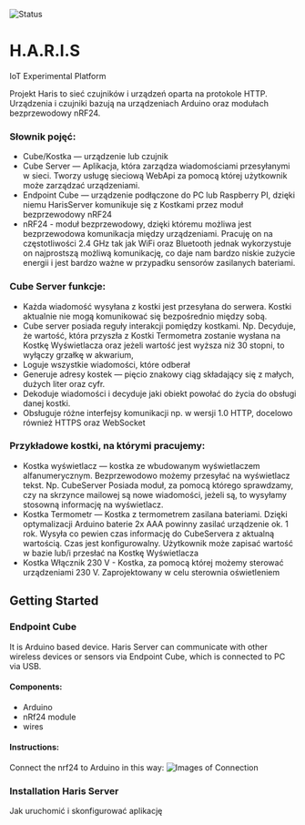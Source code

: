 ![Status](https://sebcza.visualstudio.com/_apis/public/build/definitions/46ac18f7-a64a-49e8-a7b3-baae13fd7f42/2/badge)
# H.A.R.I.S

IoT Experimental Platform

Projekt Haris to sieć czujników i urządzeń oparta na protokole HTTP. Urządzenia i czujniki bazują na urządzeniach Arduino oraz modułach bezprzewodowy nRF24.

### Słownik pojęć:

- Cube/Kostka — urządzenie lub czujnik 
- Cube Server — Aplikacja, która zarządza wiadomościami przesyłanymi w sieci. Tworzy usługę sieciową WebApi za pomocą której użytkownik może zarządzać urządzeniami. 
- Endpoint Cube — urządzenie podłączone do PC lub Raspberry PI, dzięki niemu HarisServer komunikuje się z Kostkami przez moduł bezprzewodowy nRF24 
- nRF24 - moduł bezprzewodowy, dzięki któremu możliwa jest bezprzewodowa komunikacja między urządzeniami. Pracuję on na częstotliwości 2.4 GHz tak jak WiFi oraz Bluetooth jednak wykorzystuje on najprostszą możliwą komunikację, co daje nam bardzo niskie zużycie energii i jest bardzo ważne w przypadku sensorów zasilanych bateriami. 

### Cube Server funkcje:

- Każda wiadomość wysyłana z kostki jest przesyłana do serwera. Kostki aktualnie nie mogą komunikować się bezpośrednio między sobą. 
- Cube server posiada reguły interakcji pomiędzy kostkami. Np. Decyduje, że wartość, która przyszła z Kostki Termometra zostanie wysłana na Kostkę Wyświetlacza oraz jeżeli wartość jest wyższa niż 30 stopni, to wyłączy grzałkę w akwarium, 
- Loguje wszystkie wiadomości, które odberał 
- Generuje adresy kostek — pięcio znakowy ciąg składający się z małych, dużych liter oraz cyfr. 
- Dekoduje wiadomości i decyduje jaki obiekt powołać do życia do obsługi danej kostki. 
- Obsługuje różne interfejsy komunikacji np. w wersji 1.0 HTTP, docelowo również HTTPS oraz WebSocket 

### Przykładowe kostki, na którymi pracujemy:

- Kostka wyświetlacz — kostka ze wbudowanym wyświetlaczem alfanumerycznym. Bezprzewodowo możemy przesyłać na wyświetlacz tekst. Np. CubeServer Posiada moduł, za pomocą którego sprawdzamy, czy na skrzynce mailowej są nowe wiadomości, jeżeli są, to wysyłamy stosowną informację na wyświetlacz. 
- Kostka Termometr — Kostka z termometrem zasilana bateriami. Dzięki optymalizacji Arduino baterie 2x AAA powinny zasilać urządzenie ok. 1 rok. Wysyła co pewien czas informację do CubeServera z aktualną wartością. Czas jest konfigurowalny. Użytkownik może zapisać wartość w bazie lub/i przesłać na Kostkę Wyświetlacza 
- Kostka Włącznik 230 V - Kostka, za pomocą której możemy sterować urządzeniami 230 V. Zaprojektowany w celu sterownia oświetleniem 

## Getting Started

### Endpoint Cube
It is Arduino based device. Haris Server can communicate with other wireless devices or sensors via Endpoint Cube, which is connected to PC via USB.

#### Components:
 - Arduino 
 - nRf24 module 
 - wires 
 
#### Instructions:
Connect the nrf24 to Arduino in this way:
![Images of Connection](https://microcontrollerelectronics.com/wp-content/uploads/2015/10/nRF24L01_Wiring.png)


### Installation Haris Server

Jak uruchomić i skonfigurować aplikację


